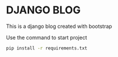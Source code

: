 # DJANGO BLOG
This is a django blog created with bootstrap

Use the command to start project

```bash
pip install -r requirements.txt
```